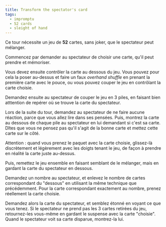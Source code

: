 ```yaml
---
title: Transform the spectator's card
tags:
  - impromptu
  - 52 cards
  - sleight of hand
---
```


Ce tour nécessite un jeu de **52** cartes, sans joker, que le spectateur peut
mélanger.

Commencez par demander au spectateur de choisir une carte, qu'il peut prendre et
mémoriser.

Vous devez ensuite contrôler la carte au dessous du jeu. Vous pouvez pour cela
la poser au-dessus et faire un faux _overhand shuffle_ en prenant la première
carte avec le pouce, ou vous pouvez couper le jeu en contrôlant la carte
choisie.

Demandez ensuite au spectateur de couper le jeu en 3 piles, en faisant bien
atttention de repérer où se trouve la carte du spectateur.

Lors de la suite du tour, demandez au spectateur de ne faire aucune réaction,
parce que vous allez lire dans ses pensées. Puis, montrez la carte au dessous de
chaque pile au spectateur en lui demandant si c'est sa carte. Dîtes que vous ne
pensez pas qu'il s'agit de la bonne carte et mettez cette carte sur le côté.

Attention : quand vous prenez le paquet avec la carte choisie, glissez-là
discrètement et légèrement avec les doigts tenant le jeu, de façon à prendre en
réalité la carte juste au-dessus.

Puis, remettez le jeu ensemble en faisant semblant de le mélanger, mais en
gardant la carte du spectateur en dessous.

Demandez un nombre au spectateur, et enlevez le nombre de cartes correspondant
du "dessous" en utilisant la même technique que précédemment. Pour la carte
correspondant exactement au nombre, prenez réellement la carte choisie.

Demandez alors la carte du spectateur, et semblez étonné en voyant ce que vous
tenez. Si le spectateur ne prend pas les 3 cartes retirées du jeu, retournez-les
vous-même en gardant le suspense avec la carte "choisie". Quand le spectateur
voit sa carte disparue, montrez-la lui.

